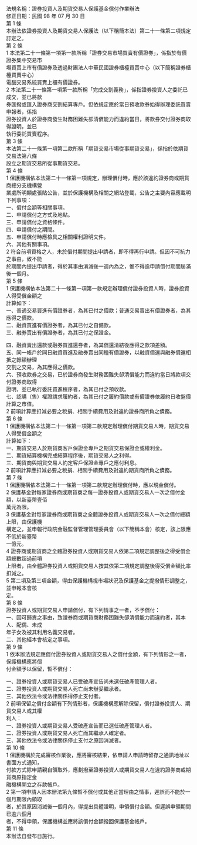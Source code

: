 法規名稱：證券投資人及期貨交易人保護基金償付作業辦法  
修正日期：民國 98 年 07 月 30 日  
第 1 條  
本辦法依證券投資人及期貨交易人保護法（以下稱簡本法）第二十一條第二項規定訂定之。  
第 2 條  
1 本法第二十一條第一項第一款所稱「證券交易市場買賣有價證券」，係指於有價證券集中交易市  
場買賣上市有價證券及透過財團法人中華民國證券櫃檯買賣中心（以下簡稱證券櫃檯買賣中心）  
電腦交易系統買賣上櫃有價證券。  
2 本法第二十一條第一項第一款所稱「完成交割義務」，係指證券投資人之委託已成交，並已將款  
券匯撥或匯入證券商交割結算專戶。但依規定應於當日預收款券始得辦理委託買賣申報者，係指  
證券投資人於證券商發生財務困難失卻清償能力而違約當日，將款券交付證券商取得證明，並已  
執行委託買賣程序。  
第 3 條  
本法第二十一條第一項第二款所稱「期貨交易市場從事期貨交易」，係指於依期貨交易法第八條  
設立之期貨交易所從事期貨交易。  
第 4 條  
1 保護機構依本法第二十一條第一項規定，辦理償付時，應於該違約證券商或期貨商總分支機構營  
業處所明顯處張貼公告，並於保護機構及相關之網站登載，公告之主要內容應載明下列事項：  
一、償付金額等相關事項。  
二、申請償付之方式及地點。  
三、申請償付之資格條件。  
四、申請償付之期間。  
五、申請償付時應檢具之相關權利證明文件。  
六、其他有關事項。  
2 符合前項資格之人，未於償付期間提出申請者，即不得再行申請。但因不可抗力之事由，致不能  
於期間內提出申請者，得於其事由消滅後一週內為之，惟不得逾申請償付期間屆滿後一個月。  
第 5 條  
1 保護機構依本法第二十一條第一項第一款規定辦理償付證券投資人時，證券投資人得受償金額之  
計算如下：  
一、普通交易買進有價證券者，為其已付之價款；普通交易賣出有價證券者，為其應得之價款。  
二、融資買進有價證券者，為其已付之自備款。  
三、融券賣出有價證券者，為其已付之保證金。  


四、融資賣出還款或融券買進還券者，為其償還清結後應得之款項差額。  
五、同一帳戶於同日融資買進及融券賣出同種有價證券，以融資償還與融券償還相抵之餘額辦理  
交割之交易，為其應得之價款。  
六、預收款券之交易，已於證券商發生財務困難失卻清償能力而違約當日將款項交付證券商取得  
證明，並已執行委託買進程序者，為其已付之預收款。  
七、認購（售）權證請求履約者，為其已付之履約價款或有價證券依履約日收盤價計算之市值。  
2 前項計算應扣減必要之稅捐、相關手續費用及對違約證券商所負之債務。  
第 6 條  
1 保護機構依本法第二十一條第一項第二款規定辦理償付期貨交易人時，期貨交易人得受償金額之  
計算如下：  
一、期貨交易人於期貨商客戶保證金專戶之期貨交易保證金或權利金。  
二、期貨結算機構完成結算程序後，期貨交易人之利得。  
三、期貨商與期貨交易人約定客戶保證金專戶之應付利息。  
2 前項計算應扣減必要之稅捐、相關手續費用及對違約期貨商所負之債務。  
第 7 條  
1 保護機構依本法第二十一條第一項第二款規定辦理償付時，應以現金償付。  
2 保護基金對每家證券商或期貨商之每一證券投資人或期貨交易人一次之償付金額，以新臺幣壹佰  
萬元為限。  
3 保護基金對每家證券商或期貨商之全體證券投資人或期貨交易人一次之償付總額上限，由保護機  
構定之，並申報行政院金融監督管理管理委員會（以下簡稱本會）核定，該上限應不低於新臺幣  
一億元。  
4 證券商或期貨商之全體證券投資人或期貨交易人依第二項規定調整後之得受償金額總數超過前項  
上限者，由全體證券投資人或期貨交易人按其依第二項規定調整後得受償金額比率扣減之。  
5 第二項及第三項金額，得由保護機構視市場狀況及保護基金之提撥情形調整之，並申報本會核  
定。  
第 8 條  
證券投資人或期貨交易人申請償付，有下列情事之一者，不予償付：  
一、因可歸責之事由，致證券商或期貨商財務困難失卻清償能力而違約者，其本人、配偶、未成  
年子女及被其利用名義交易者。  
二、其他經本會核定之事項。  
第 9 條  
1 依本辦法規定應償付證券投資人或期貨交易人之償付金額，有下列情形之一者，保護機構應將償  
付金額予以保留，暫不償付：  


一、證券投資人或期貨交易人已受破產宣告尚未選任破產管理人者。  
二、證券投資人或期貨交易人死亡尚未辦妥繼承者。  
三、其他依法令或法律關係得停止支付者。  
2 前項保留之償付金額有下列情形者，保護機構應解除保留，償付證券投資人、期貨交易人或其權  
利人：  
一、證券投資人或期貨交易人受破產宣告而已選任破產管理人者。  
二、證券投資人或期貨交易人死亡而其繼承人確定者。  
三、其他依法令或法律關係停止支付之原因消滅者。  
第 10 條  
1 保護機構於完成審核作業後，應將審核結果，依申請人申請時留存之通訊地址以書面方式通知，  
付款方式除申請親自領取外，應劃撥至證券投資人或期貨交易人在違約證券商或期貨商原指定金  
融機構開立之存款帳戶。  
2 第一項申請人因本辦法第九條暫不償付或其他正當理由之情事，遲誤而不能於一個月期限內領取  
者，於其原因消滅後一個月內，得提出具體證明，申領償付金額。但遲誤申領期間已逾六個月  
者，不得申領，保護機構並應將該償付金額撥回保護基金帳戶。  
第 11 條  
本辦法自發布日施行。  


